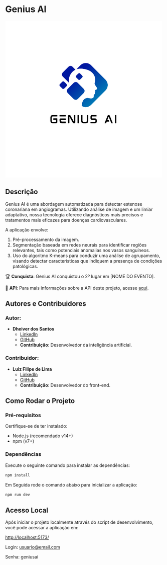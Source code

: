 # Genius AI

![Logo do Produto](src/assets/logo.png)

## Descrição

Genius AI é uma abordagem automatizada para detectar estenose coronariana em angiogramas. Utilizando análise de imagem e um limiar adaptativo, nossa tecnologia oferece diagnósticos mais precisos e tratamentos mais eficazes para doenças cardiovasculares. 

A aplicação envolve:
1. Pré-processamento da imagem.
2. Segmentação baseada em redes neurais para identificar regiões relevantes, tais como potenciais anomalias nos vasos sanguíneos.
3. Uso do algoritmo K-means para conduzir uma análise de agrupamento, visando detectar características que indiquem a presença de condições patológicas.

🏆 **Conquista**: Genius AI conquistou o 2º lugar em [NOME DO EVENTO].

🔗 **API**: Para mais informações sobre a API deste projeto, acesse [aqui](https://github.com/dheiver/api_genius/tree/main).

## Autores e Contribuidores

### Autor:
- **Dheiver dos Santos**
  - [LinkedIn](https://www.linkedin.com/in/dheiver-santos/)
  - [GitHub](https://github.com/dheiver)
  - **Contribuição**: Desenvolvedor da inteligência artificial.

### Contribuidor:
- **Luiz Filipe de Lima**
  - [LinkedIn](https://www.linkedin.com/in/luizfilipelgs/)
  - [GitHub](https://github.com/luizfilipelgs)
  - **Contribuição**: Desenvolvedor do front-end.

## Como Rodar o Projeto

### Pré-requisitos

Certifique-se de ter instalado:

- Node.js (recomendado v14+)
- npm (v7+)

### Dependências

Execute o seguinte comando para instalar as dependências:

```bash
npm install
```

Em Seguida rode o comando abaixo para inicializar a aplicação:

```bash
npm run dev
```

## Acesso Local

Após iniciar o projeto localmente através do script de desenvolvimento, você pode acessar a aplicação em:

[http://localhost:5173/](http://localhost:5173/)


Login: usuario@email.com

Senha: geniusai
